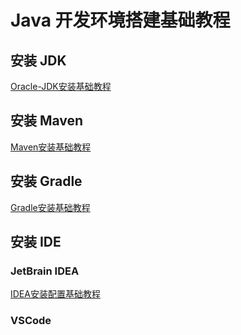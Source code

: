 # Java 开发环境搭建基础教程

## 安装 JDK

[Oracle-JDK安装基础教程](work/programming/Java/operation/Oracle-JDK安装基础教程.md)

## 安装 Maven

[Maven安装基础教程](work/programming/Java/tools/Apache-Maven/Maven安装基础教程.md)
## 安装 Gradle

[Gradle安装基础教程](work/programming/Java/tools/Gradle/Gradle安装基础教程.md)

## 安装 IDE
### JetBrain IDEA

[IDEA安装配置基础教程](work/tools/IT/JetBrains/IDEA/IDEA安装配置基础教程.md)

### VSCode